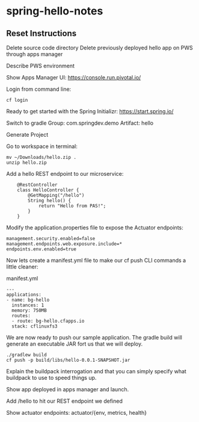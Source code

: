 # spring-hello-notes

Reset Instructions
------------------
Delete source code directory
Delete previously deployed hello app on PWS through apps manager


Describe PWS environment

Show Apps Manager UI: https://console.run.pivotal.io/

Login from command line:

```
cf login
```

Ready to get started with the Spring Initializr: https://start.spring.io/

Switch to gradle
Group: com.springdev.demo
Artifact: hello

Generate Project

Go to workspace in terminal:

```
mv ~/Downloads/hello.zip .
unzip hello.zip
```

Add a hello REST endpoint to our microservice:

```
	@RestController
	class HelloController {
		@GetMapping("/hello")
		String hello() {
			return "Hello from PAS!";
		}
	}
```

Modify the application.properties file to expose the Actuator endpoints:

```
management.security.enabled=false
management.endpoints.web.exposure.include=*
endpoints.env.enabled=true
```

Now lets create a manifest.yml file to make our cf push CLI commands a little cleaner:

manifest.yml
```
---
applications:
- name: bg-hello
  instances: 1
  memory: 750MB
  routes:
  - route: bg-hello.cfapps.io
  stack: cflinuxfs3
```

We are now ready to push our sample application. The gradle build will generate an executable JAR fort us that we will deploy.

```
./gradlew build
cf push -p build/libs/hello-0.0.1-SNAPSHOT.jar
```

Explain the buildpack interrogation and that you can simply specify what buildpack to use to speed things up.

Show app deployed in apps manager and launch.

Add /hello to hit our REST endpoint we defined

Show actuator endpoints: actuator/{env, metrics, health}






